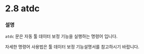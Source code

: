 ﻿# 2.8 atdc

### 설명 
```atdc``` 문은 자동 툴 데이터 보정 기능을 실행하는 명령어 입니다.

자세한 명령어 사용법은 툴 데이터 보정 기능설명서를 참고하시기 바랍니다.